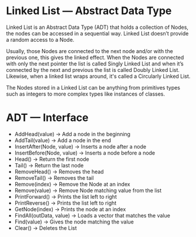 # Linked List — Abstract Data Type

Linked List is an Abstract Data Type (ADT) that holds a collection of Nodes, the nodes can be accessed in a sequential way. Linked List doesn’t provide a random access to a Node.

Usually, those Nodes are connected to the next node and/or with the previous one, this gives the linked effect. When the Nodes are connected with only the next pointer the list is called Singly Linked List and when it’s connected by the next and previous the list is called Doubly Linked List. Likewise, when a linked list wraps around, it's called a Circularly Linked List.

The Nodes stored in a Linked List can be anything from primitives types such as integers to more complex types like instances of classes.

# ADT — Interface
- AddHead(value)            -> Add a node in the beginning
- AddTail(value)            -> Add a node in the end
- InsertAfter(Node, value)  -> Inserts a node after a node
- InsertBefore(Node, value) -> Inserts a node before a node
- Head()                    -> Return the first node
- Tail()                    -> Return the last node
- RemoveHead()              -> Removes the head
- RemoveTail()              -> Removes the tail
- Remove(index)             -> Remove the Node at an index
- Remove(value)             -> Remove Node matching value from the list
- PrintForward()            -> Prints the list left to right
- PrintReverse()            -> Prints the list left to right
- GetNode(index)            -> Prints the node at an index
- FindAll(outData, value)   -> Loads a vector that matches the value  
- Find(value)               -> Gives the node matching the value
- Clear()                   -> Deletes the List


